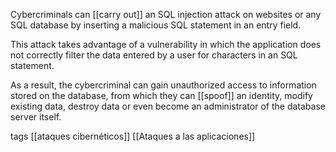 Cybercriminals can [[carry out]] an SQL injection attack on websites or any SQL database by inserting a malicious SQL statement in an entry field.

This attack takes advantage of a vulnerability in which the application does not correctly filter the data entered by a user for characters in an SQL statement. 

As a result, the cybercriminal can gain unauthorized access to information stored on the database, from which they can [[spoof]] an identity, modify existing data, destroy data or even become an administrator of the database server itself.

tags
[[ataques cibernéticos]]
[[Ataques a las aplicaciones]]

